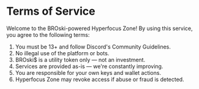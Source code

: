# Terms of Service

Welcome to the BROski-powered Hyperfocus Zone! By using this service, you agree to the following terms:

1. You must be 13+ and follow Discord's Community Guidelines.
2. No illegal use of the platform or bots.
3. BROski$ is a utility token only — not an investment.
4. Services are provided as-is — we're constantly improving.
5. You are responsible for your own keys and wallet actions.
6. Hyperfocus Zone may revoke access if abuse or fraud is detected.
